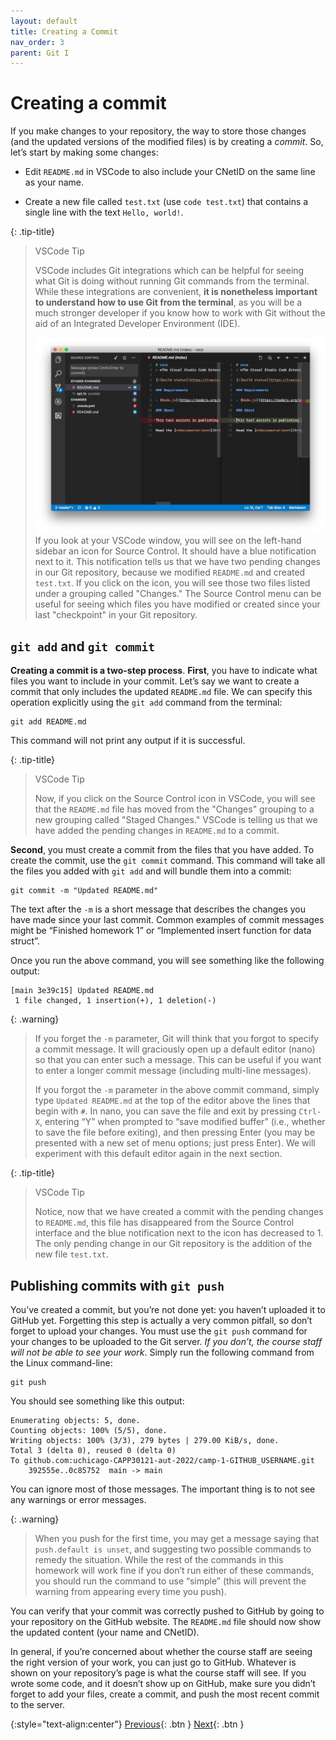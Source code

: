 ```yaml
---
layout: default
title: Creating a Commit
nav_order: 3
parent: Git I
---
```


# Creating a commit

If you make changes to your repository, the way to store those changes (and the updated versions of the modified files) is by creating a _commit_. So, let’s start by making some changes:

- Edit `README.md` in VSCode to also include your CNetID on the same line as your name.
    
- Create a new file called `test.txt` (use `code test.txt`) that contains a single line with the text `Hello, world!`.

{: .tip-title} 
> VSCode Tip
>
> VSCode includes Git integrations which can be helpful for seeing what Git is doing without running Git commands from the terminal. While these integrations are convenient, **it is nonetheless important to understand how to use Git from the terminal**, as you will be a much stronger developer if you know how to work with Git without the aid of an Integrated Developer Environment (IDE).
>
> ![VSCode Source Control Icon](../assets/img/vscode-source-code-icon.png)
> If you look at your VSCode window, you will see on the left-hand sidebar an icon for Source Control. It should have a blue notification next to it. This notification tells us that we have two pending changes in our Git repository, because we modified `README.md` and created `test.txt`. If you click on the icon, you will see those two files listed under a grouping called "Changes." The Source Control menu can be useful for seeing which files you have modified or created since your last "checkpoint" in your Git repository.

## `git add` and `git commit`

**Creating a commit is a two-step process**. **First**, you have to indicate what files you want to include in your commit. Let’s say we want to create a commit that only includes the updated `README.md` file. We can specify this operation explicitly using the `git add` command from the terminal:

```
git add README.md
```

This command will not print any output if it is successful.

{: .tip-title}
> VSCode Tip
> 
> Now, if you click on the Source Control icon in VSCode, you will see that the `README.md` file has moved from the "Changes" grouping to a new grouping called "Staged Changes." VSCode is telling us that we have added the pending changes in `README.md` to a commit.

**Second**, you must create a commit from the files that you have added. To create the commit, use the `git commit` command. This command will take all the files you added with `git add` and will bundle them into a commit:

```
git commit -m "Updated README.md"
```

The text after the `-m` is a short message that describes the changes you have made since your last commit. Common examples of commit messages might be “Finished homework 1” or “Implemented insert function for data struct”.


Once you run the above command, you will see something like the following output:

```
[main 3e39c15] Updated README.md
 1 file changed, 1 insertion(+), 1 deletion(-)
```

{: .warning}
> If you forget the `-m` parameter, Git will think that you forgot to specify a commit message. It will graciously open up a default editor (nano) so that you can enter such a message. This can be useful if you want to enter a longer commit message (including multi-line messages).
>
> If you forgot the `-m` parameter in the above commit command, simply type `Updated README.md` at the top of the editor above the lines that begin with `#`. In nano, you can save the file and exit by pressing `Ctrl-X`, entering “Y” when prompted to “save modified buffer” (i.e., whether to save the file before exiting), and then pressing Enter (you may be presented with a new set of menu options; just press Enter). We will experiment with this default editor again in the next section.

{: .tip-title}
> VSCode Tip
> 
> Notice, now that we have created a commit with the pending changes to `README.md`, this file has disappeared from the Source Control interface and the blue notification next to the icon has decreased to 1. The only pending change in our Git repository is the addition of the new file `test.txt`.

## Publishing commits with `git push`

You’ve created a commit, but you’re not done yet: you haven’t uploaded it to GitHub yet. Forgetting this step is actually a very common pitfall, so don’t forget to upload your changes. You must use the `git push` command for your changes to be uploaded to the Git server. _If you don’t, the course staff will not be able to see your work_. Simply run the following command from the Linux command-line:

```
git push
```

You should see something like this output:

```
Enumerating objects: 5, done.
Counting objects: 100% (5/5), done.
Writing objects: 100% (3/3), 279 bytes | 279.00 KiB/s, done.
Total 3 (delta 0), reused 0 (delta 0)
To github.com:uchicago-CAPP30121-aut-2022/camp-1-GITHUB_USERNAME.git
    392555e..0c85752  main -> main
```

You can ignore most of those messages. The important thing is to not see any warnings or error messages.

{: .warning} 
> When you push for the first time, you may get a message saying that `push.default is unset`, and suggesting two possible commands to remedy the situation. While the rest of the commands in this homework will work fine if you don’t run either of these commands, you should run the command to use “simple” (this will prevent the warning from appearing every time you push).

You can verify that your commit was correctly pushed to GitHub by going to your repository on the GitHub website. The `README.md` file should now show the updated content (your name and CNetID).

In general, if you’re concerned about whether the course staff are seeing the right version of your work, you can just go to GitHub. Whatever is shown on your repository’s page is what the course staff will see. If you wrote some code, and it doesn’t show up on GitHub, make sure you didn’t forget to add your files, create a commit, and push the most recent commit to the server.

{:style="text-align:center"}
[Previous](./2-first-repo.html){: .btn } [Next](./4-commits-revisited.html){: .btn }
